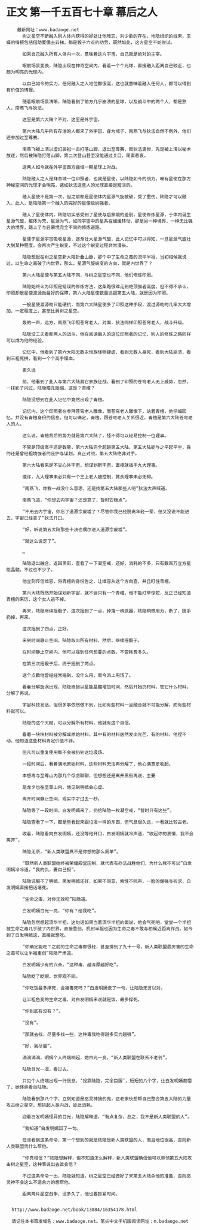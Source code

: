 # 正文 第一千五百七十章 幕后之人
        最新网址：www.badaoge.net
          树之星空不断融入别人体内获得的好处让他难忘，刘少歌的存在，地隐组织的线索，玉蝶的情报包括借助夏儒去云梯，都是骰子六点的功劳，既然如此，这方星空不妨尝试。
      
          如果自己融入所有人体内一次，意味着这片宇宙，自己就是绝对的主宰。
      
          眼前场景变换，陆隐出现在神奇空间内，看着一个个光球，直接融入距离自己较近，也颇为明亮的光球内。
      
          以自己如今的实力，任何融入之人地位都很高，这也就意味着融入任何人，都可以得到有价值的情报。
      
          随着眼前场景清晰，陆隐看到了前方几乎崩溃的星球，以及战斗中的两个人，都是熟人，南燕飞与狄法。
      
          这里是第六大陆？不对，这里是外宇宙。
      
          第六大陆几乎所有存活的人都来了外宇宙，身为域子，南燕飞与狄法自然不例外，他们还参加过至尊赛。
      
          南燕飞被上清以虚幻辰祖一击打落山脚，退出至尊赛，而狄法更惨，先是被上清以秘术放逐，然后被陆隐打落山脚，第二次登山甚至没能通过关口，简直悲哀。
      
          这两人如今就在外宇宙西方疆域一颗星球上对战。
      
          陆隐融入之人是拜血域一位印照者，也就是星使，以陆隐如今的战力，唯有星使在那方神秘空间的光球才会明亮，诸如狄法这些人的光球直接是黯淡的。
      
          融入星使不是第一次，但之前都是星使体内星源气旋被破，受了重伤，陆隐才可以融入，此人，是陆隐第一个融入的完好的星使级别强者。
      
          融入了星使体内，陆隐切实感受到了星使与启蒙境的差别，星使修炼星源，于体内诞生星源气旋，躯体为壳，星源为气，如同宇宙中的星系在缓缓转动，那是另一种境界，一种无比强大的境界，踏上了与启蒙境完全不同的修炼道路。
      
          星使于星源宇宙吸收星源，逐渐壮大星源气旋，此人记忆中可以得知，一旦星源气旋壮大到某种程度，会再次产生蜕变，不过这个蜕变过程非常漫长。
      
          陆隐想起在树之星空新大陆折叠山脉，那个中了生命之毒的流华半祖，当初相候就说过，以生命之毒破了内世界，那么，星源气旋蜕变的方向，就是内世界了？
      
          第六大陆星使与第五大陆不同，与树之星空也不同，他们修炼印照。
      
          陆隐始终认为印照是错误的修炼方法，这条路很难走到绝顶强者高度，但不得不承认，印照却是星使渡源劫最好的保障，第六大陆星使数量远超第五大陆，就是因为印照。
      
          一般星使渡源劫只能硬抗，而第六大陆星使多了印照这种手段，渡过源劫的几率大大增加，一定程度上，甚至比肩树之星空。
      
          轰的一声，远方，南燕飞印照苍穹老人，对面，狄法同样印照苍穹老人，战斗升级。
      
          陆隐没工夫看那两人的战斗，他在阅读融入的这位印照者的记忆，别人的修炼之路同样可以成为他的经验。
      
          记忆中，他看到了第六大陆无数永恒族怪物肆虐，看到无数人身死，看到大陆崩溃，看到三祖死拼，看到一个个高手喋血。
      
          更久远
      
          前，他看到了此人与第六大陆其它家族征战，看到了印照的苍穹老人无上威势，忽然，一抹影子闪过，陆隐瞳孔陡缩，这是？青檀？
      
          陆隐没想到在此人记忆中竟然出现了青檀。
      
          记忆内，这个印照者在参拜苍穹老人雕像，而苍穹老人雕像下，站着青檀，他仔细回忆，并没有青檀身份的信息，但可以确定，青檀，跟苍穹老人关系很近，青檀是第六大陆苍穹老人的人。
      
          这么说，青檀背后的势力就是第六大陆了，怪不得可以轻易控制一位理事。
      
          不管是顶级高手还是数量，第六大陆完全超越第五大陆，第五大陆能与之平起平坐，靠的还是曾经祖境强者的庇护与谋划，真正对战，第五大陆绝非对手。
      
          第六大陆看来是不甘心外宇宙，想谋划新宇宙，直接就插手九大理事。
      
          或许，九大理事未必只有一个三上老人被控制，其余理事未必无碍。
      
          “南燕飞，你我一战没什么意思，还是找第五大陆那些人吧”狄法大声喊道。
      
          南燕飞道，“你想去内宇宙？还是算了，暂时安稳点”。
      
          “不用去内宇宙，你忘了道源宗废墟了？尽管你我已经脱离年轻一辈，但又没说不能进去，宇宙已经变了”狄法开口。
      
          “好，听说第五大陆那些十决也偶尔进入道源宗废墟”。
      
          “就这么说定了”。
      
          …
      
          陆隐退出融合，返回黑街，查看了一下凝空戒，还好，消耗的不多，只有数百万立方星能晶髓，不过也不少了。
      
          他立刻传信维容，将青檀的身份告之，让维容从这个方向查，并且盯住青檀。
      
          第六大陆既然开始谋划新宇宙，就不会只有一个青檀，他不能打草惊蛇，反正已经知道青檀的来历，这个女人逃不掉。
      
          再来，陆隐继续摇骰子，这次摇到了一点，掉落一柄武器，陆隐稍微用力，断了，随手扔掉，再来。
      
          这次摇到了四点，正好。
      
          来到时间静止空间，陆隐取出所有材料，然后，继续摇骰子。
      
          在时间静止空间内，他可以摇到任何想要的点数，不管耗费多久。
      
          在第三次摇骰子后，终于摇到了两点。
      
          这个点数他曾经经常摇到，没什么用，而今派上用场了。
      
          看着分解旋涡出现，陆隐直接以星能晶髓增加时间，然后开始扔材料，管它什么材料，分解了再说。
      
          宇宙科技发达，但很多事依然做不到，比如有些材料一旦融合就不可能分解，而有些材料就可以。
      
          陆隐的这个天赋，可以分解所有材料，他就有这个自信。
      
          看着一块块材料被分解成原始材料，其中有的材料居然发出光芒，有的材料，他捏不动，他知道这些材料肯定价值不菲。
      
          但凡可以重复使用都不会被扔到这垃圾场。
      
          一段时间后，看着满地原始材料，这些材料无法再分解了，他心满意足收起。
      
          本想再与至尊山内那几个俘虏聊聊，但想想还是离开黑街再说，主要
      
          是龙夕也在至尊山内，他见到明嫣会心虚。
      
          离开时间静止空间，现实中才过去一秒。
      
          陆隐等了一段时间，白发明嫣来了，扔给陆隐一枚凝空戒，“暂时只有这些”。
      
          陆隐查看了一下，都是些看起来跟垃圾一样的东西，但气息很久远，一看就比较古老。
      
          收着，陆隐看向白发明嫣，还没等他开口，白发明嫣就冷声道，“收起你的表情，我不会离开”。
      
          陆隐无奈，“新人类联盟真不是你想的那么简单”。
      
          “既然新人类联盟始终被荣耀殿堂压制，就代表有办法战胜他们，为什么我不可以”白发明嫣冷冷道，“我的仇，要自己报”。
      
          陆隐说服不了明嫣，黑发明嫣还好，如果不同意，索性不吭声，一脸的倔强与祈求，白发明嫣直接把话堵死。
      
          “生命之毒，对你无效吧”陆隐道。
      
          白发明嫣目光一亮，“你有？给我吃”。
      
          陆隐忽然想起流华半祖，这句话如果当着流华半祖的面说，他会气死吧，堂堂一个半祖被生命之毒几乎破了内世界，直接重创，机封半祖也因为生命之毒不敢与相候近距离作战，如今到了白发明嫣这，直接就想吃。
      
          “你确定能吃？之前的生命之毒都很轻，甚至排到了九十一号，新人类联盟最厉害的生命之毒可以让半祖重创”陆隐严肃道。
      
          白发明嫣少有的兴奋，“这种毒，越浑厚越好吃”。
      
          陆隐眨了眨眼，世界观不同。
      
          “你吃饭最多撑死，会被毒死吗？”白发明嫣说了一句，让陆隐无言以对。
      
          让半祖色变的生命之毒，对白发明嫣来说就是饭，最多撑死。
      
          “你到底有没有？”。
      
          “没有”。
      
          “那就去找，尽量多找一些，这种毒我吃得越多实力越强”。
      
          “好，我尽量”。
      
          滴滴滴滴，明嫣个人终端响起，她目光一变，“新人类联盟在联系不老翁”。
      
          陆隐目光一凛，看过去。
      
          只见个人终端出现一行信息，‘投靠陆隐，完全臣服’，短短的八个字，让白发明嫣都懵了，她怪异看向陆隐。
      
          陆隐看到那八个字，立刻知道是巫灵神搞的鬼，这老家伙想帮自己整合第五大陆的力量攻击树之星空，想挑起人类内战，彼此消耗。
      
          迎着白发明嫣怪异的目光，陆隐解释道，“有点复杂，总之，我不是新人类联盟的人”。
      
          “我知道”白发明嫣回了一句。
      
          任谁看到这条命令，第一个想到的就是陆隐是新人类联盟的人，而且地位很高，否则新人类联盟凭什么帮他。
      
          “你真相信？”陆隐想解释，但不知道怎么解释，新人类联盟确信他可以带领第五大陆攻击树之星空，这种事说出去谁会信？
      
          不过这条命令一出，陆隐就知道，树之星空已经做好了来第五大陆杀他的准备，否则巫灵神不会这么不遗余力的想帮他。
      
          距离两片星空战争，没多久了，他也要抓紧时间。
      
      
      http://www.badaoge.net/book/13084/16354178.html
      
      请记住本书首发域名：www.badaoge.net。笔尖中文手机版阅读网址：m.badaoge.net